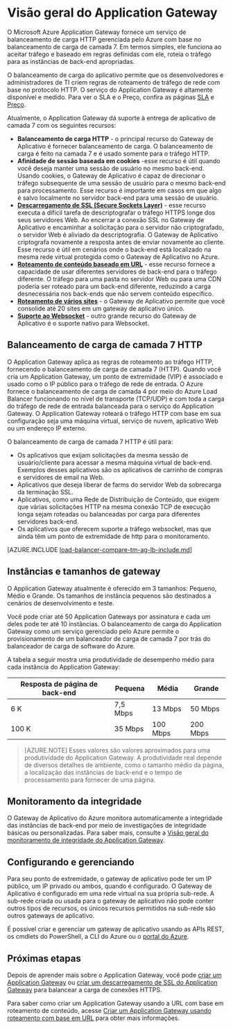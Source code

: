 <properties
   pageTitle="Introdução ao Application Gateway | Microsoft Azure"
   description="Esta página fornece uma visão geral do serviço Application Gateway para balanceamento de carga de camada 7, incluindo tamanhos de gateway, balanceamento de carga HTTP, afinidade de sessão baseada em cookie e descarregamento de SSL."
   documentationCenter="na"
   services="application-gateway"
   authors="georgewallace"
   manager="carmonm"
   editor="tysonn"/>
<tags
   ms.service="application-gateway"
   ms.devlang="na"
   ms.topic="article"
   ms.tgt_pltfrm="na"
   ms.workload="infrastructure-services"
   ms.date="09/06/2016"
   ms.author="gwallace"/>

# Visão geral do Application Gateway

O Microsoft Azure Application Gateway fornece um serviço de balanceamento de carga HTTP gerenciada pelo Azure com base no balanceamento de carga de camada 7. Em termos simples, ele funciona ao aceitar tráfego e baseado em regras definidas com ele, roteia o tráfego para as instâncias de back-end apropriadas.

O balanceamento de carga do aplicativo permite que os desenvolvedores e administradores de TI criem regras de roteamento de tráfego de rede com base no protocolo HTTP. O serviço do Application Gateway é altamente disponível e medido. Para ver o SLA e o Preço, confira as páginas [SLA](https://azure.microsoft.com/support/legal/sla/) e [Preço](https://azure.microsoft.com/pricing/details/application-gateway/).

Atualmente, o Application Gateway dá suporte à entrega de aplicativo de camada 7 com os seguintes recursos:

- **Balanceamento de carga HTTP** - o principal recurso do Gateway de Aplicativo é fornecer balanceamento de carga. O balanceamento de carga é feito na camada 7 e é usado somente para o tráfego HTTP.
- **Afinidade de sessão baseada em cookies** -esse recurso é útil quando você deseja manter uma sessão de usuário no mesmo back-end. Usando cookies, o Gateway de Aplicativo é capaz de direcionar o tráfego subsequente de uma sessão de usuário para o mesmo back-end para processamento. Esse recurso é importante em casos em que algo é salvo localmente no servidor back-end para uma sessão de usuário.
- **[Descarregamento de SSL (Secure Sockets Layer)](application-gateway-ssl-arm.md)** - esse recurso executa a difícil tarefa de descriptografar o tráfego HTTPS longe dos seus servidores Web. Ao encerrar a conexão SSL no Gateway de Aplicativo e encaminhar a solicitação para o servidor não criptografado, o servidor Web é aliviado da descriptografia. O Gateway de Aplicativo criptografa novamente a resposta antes de enviar novamente ao cliente. Esse recurso é útil em cenários onde o back-end está localizado na mesma rede virtual protegida como o Gateway de Aplicativo no Azure.
- **[Roteamento de conteúdo baseado em URL](application-gateway-url-route-overview.md)** - esse recurso fornece a capacidade de usar diferentes servidores de back-end para o tráfego diferente. O tráfego para uma pasta no servidor Web ou para uma CDN poderia ser roteado para um back-end diferente, reduzindo a carga desnecessária nos back-ends que não servem conteúdo específico.
- **[Roteamento de vários sites](application-gateway-multi-site-overview.md)** - o Gateway de Aplicativo permite que você consolide até 20 sites em um gateway de aplicativo único.
- **[Suporte ao Websocket](application-gateway-websocket.md)** - outro grande recurso do Gateway de Aplicativo é o suporte nativo para Websocket.


## Balanceamento de carga de camada 7 HTTP

O Application Gateway aplica as regras de roteamento ao tráfego HTTP, fornecendo o balanceamento de carga de camada 7 (HTTP). Quando você cria um Application Gateway, um ponto de extremidade (VIP) é associado e usado como o IP público para o tráfego de rede de entrada. O Azure fornece o balanceamento de carga de camada 4 por meio do Azure Load Balancer funcionando no nível de transporte (TCP/UDP) e com toda a carga do tráfego de rede de entrada balanceada para o serviço do Application Gateway. O Application Gateway roteará o tráfego HTTP com base em sua configuração seja uma máquina virtual, serviço de nuvem, aplicativo Web ou um endereço IP externo.

O balanceamento de carga de camada 7 HTTP é útil para:

- Os aplicativos que exijam solicitações da mesma sessão de usuário/cliente para acessar a mesma máquina virtual de back-end. Exemplos desses aplicativos são os aplicativos de carrinho de compras e servidores de email na Web.
- Aplicativos que deseja liberar de farms do servidor Web da sobrecarga da terminação SSL.
- Aplicativos, como uma Rede de Distribuição de Conteúdo, que exigem que várias solicitações HTTP na mesma conexão TCP de execução longa sejam roteadas ou balanceadas por carga para diferentes servidores back-end.
- Os aplicativos que oferecem suporte a tráfego websocket, mas que ainda têm um ponto de extremidade de http para o monitoramento.

[AZURE.INCLUDE [load-balancer-compare-tm-ag-lb-include.md](../../includes/load-balancer-compare-tm-ag-lb-include.md)]

## Instâncias e tamanhos de gateway

O Application Gateway atualmente é oferecido em 3 tamanhos: Pequeno, Médio e Grande. Os tamanhos de instância pequenos são destinados a cenários de desenvolvimento e teste.

Você pode criar até 50 Application Gateways por assinatura e cada um deles pode ter até 10 instâncias. O balanceamento de carga do Application Gateway como um serviço gerenciado pelo Azure permite o provisionamento de um balanceador de carga de camada 7 por trás do balanceador de carga de software do Azure.

A tabela a seguir mostra uma produtividade de desempenho médio para cada instância do Application Gateway:

| Resposta de página de back-end | Pequena | Média | Grande|
|---|---|---|---|
| 6 K | 7,5 Mbps | 13 Mbps | 50 Mbps |
|100 K | 35 Mbps | 100 Mbps| 200 Mbps |

>[AZURE.NOTE] Esses valores são valores aproximados para uma produtividade do Application Gateway. A produtividade real depende de diversos detalhes de ambiente, como o tamanho médio da página, a localização das instâncias de back-end e o tempo de processamento para fornecer de uma página.

## Monitoramento da integridade

O Gateway de Aplicativo do Azure monitora automaticamente a integridade das instâncias de back-end por meio de investigações de integridade básicas ou personalizadas. Para saber mais, consulte a [Visão geral do monitoramento de integridade do Application Gateway](application-gateway-probe-overview.md).

## Configurando e gerenciando

Para seu ponto de extremidade, o gateway de aplicativo pode ter um IP público, um IP privado ou ambos, quando é configurado. O Gateway de Aplicativo é configurado em uma rede virtual na sua própria sub-rede. A sub-rede criada ou usada para o gateway de aplicativo não pode conter outros tipos de recursos, os únicos recursos permitidos na sub-rede são outros gateways de aplicativo.

É possível criar e gerenciar um gateway de aplicativo usando as APIs REST, os cmdlets do PowerShell, a CLI do Azure ou o [portal do Azure](https://portal.azure.com/).

## Próximas etapas

Depois de aprender mais sobre o Application Gateway, você pode [criar um Application Gateway](application-gateway-create-gateway-portal.md) ou [criar um descarregamento de SSL do Application Gateway](application-gateway-ssl-arm.md) para balancear a carga de conexões HTTPS.

Para saber como criar um Application Gateway usando a URL com base em roteamento de conteúdo, acesse [Criar um Application Gateway usando roteamento com base em URL](application-gateway-create-url-route-arm-ps.md) para obter mais informações.

<!---HONumber=AcomDC_0907_2016-->